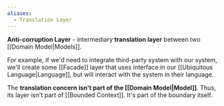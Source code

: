 ```yaml
---
aliases:
  - Translation Layer
---
```

**Anti-corruption Layer** - intermediary **translation layer** between two [[Domain Model|Models]].

For example, if we'd need to integrate third-party system with our system, we'll create some [[Facade]] layer that uses interface in our [[Ubiquitous Language|Language]], but will interact with the system in their language.

The **translation concern isn't part of the [[Domain Model|Model]]**. Thus, its layer isn't part of [[Bounded Context]]. It's part of the boundary itself.

